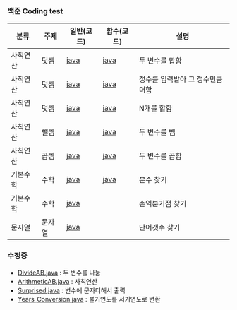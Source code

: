 ### 백준 Coding test

| 분류     | 주제   | 일반(코드)                                      | 함수(코드)                                      | 설명                             |
| -------- | ------ | ----------------------------------------------- | ----------------------------------------------- | -------------------------------- |
| 사칙연산 | 덧셈   | [java](https://www.acmicpc.net/source/48316653) | [java](https://www.acmicpc.net/source/51271875) | 두 변수를 합함                   |
| 사칙연산 | 덧셈   | [java](https://www.acmicpc.net/source/51272715) | [java](https://www.acmicpc.net/source/51275901) | 정수를 입력받아 그 정수만큼 더함 |
| 사칙연산 | 덧셈   | [java](https://www.acmicpc.net/source/51308064) | [java](https://www.acmicpc.net/source/51308356) | N개를 합함                       |
| 사칙연산 | 뺄셈   | [java](https://www.acmicpc.net/source/51492918) | [java](https://www.acmicpc.net/source/51493014) | 두 변수를 뺌                     |
| 사칙연산 | 곱셈   | [java](https://www.acmicpc.net/source/51499004) | [java](https://www.acmicpc.net/source/51723927) | 두 변수를 곱함                   |
| 기본수학 | 수학   | [java](https://www.acmicpc.net/source/52351853) | [java](https://www.acmicpc.net/source/52352815) | 분수 찾기                        |
| 기본수학 | 수학   | [java](https://www.acmicpc.net/source/52393519) |                                                 | 손익분기점 찾기                  |
| 문자열   | 문자열 | [java](https://www.acmicpc.net/source/52618125) |                                                 | 단어갯수 찾기                    |

### 수정중

- [DivideAB.java](https://github.com/BoGyeong1/study_javas/blob/master/src/DivideAB.java) : 두 변수를 나눔
- [ArithmeticAB.java](./src/ArithmeticAB.java) : 사칙연산
- [Surprised.java](./src/Surprised.java) : 변수에 문자더해서 출력
- [Years_Conversion.java](./src/Years_Conversion.java) : 불기연도를 서기연도로 변환
